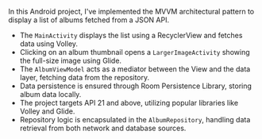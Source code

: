 In this Android project, I've implemented the MVVM architectural pattern to display a list of albums fetched from a JSON API. 

- The `MainActivity` displays the list using a RecyclerView and fetches data using Volley.
- Clicking on an album thumbnail opens a `LargerImageActivity` showing the full-size image using Glide.
- The `AlbumViewModel` acts as a mediator between the View and the data layer, fetching data from the repository.
- Data persistence is ensured through Room Persistence Library, storing album data locally.
- The project targets API 21 and above, utilizing popular libraries like Volley and Glide.
- Repository logic is encapsulated in the `AlbumRepository`, handling data retrieval from both network and database sources.
